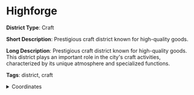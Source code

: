 # Highforge

**District Type**: Craft

**Short Description**: Prestigious craft district known for high-quality goods.

**Long Description**: Prestigious craft district known for high-quality goods. This district plays an important role in the city's craft activities, characterized by its unique atmosphere and specialized functions.

**Tags**: district, craft

<details>
<summary>Coordinates</summary>



</details>
